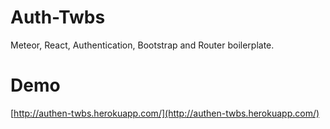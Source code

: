 # Auth-Twbs

Meteor, React, Authentication, Bootstrap and Router boilerplate.

# Demo

[http://authen-twbs.herokuapp.com/](http://authen-twbs.herokuapp.com/)
